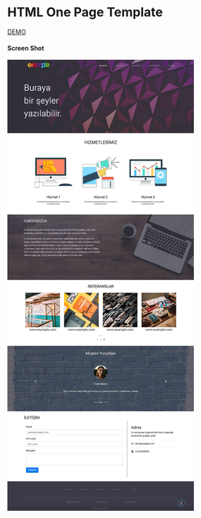 # HTML One Page Template

[DEMO](https://projectrd3.firebaseapp.com/)


#### Screen Shot
![](Preview/tema.jpg)
